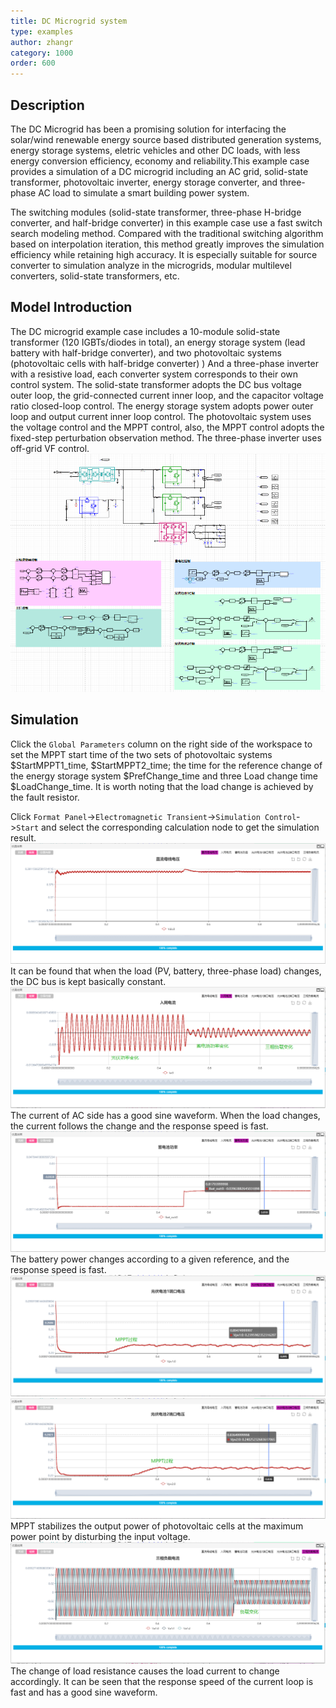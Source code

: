 ```yaml
---
title: DC Microgrid system
type: examples
author: zhangr
category: 1000
order: 600
---
```


## Description
The DC Microgrid has been a promising solution for interfacing the solar/wind renewable energy source based distributed generation systems, energy storage systems, eletric vehicles and other DC loads, with less energy conversion efficiency, economy and reliability.This example case provides a simulation of a DC microgrid including an AC grid, solid-state transformer, photovoltaic inverter, energy storage converter, and three-phase AC load to simulate a smart building power system.

The switching modules (solid-state transformer, three-phase H-bridge converter, and half-bridge converter) in this example case use a fast switch search modeling method. Compared with the traditional switching algorithm based on interpolation iteration, this method greatly improves the simulation efficiency while retaining high accuracy. It is especially suitable for source converter to simulation analyze in the microgrids, modular multilevel converters, solid-state transformers, etc. 

## Model Introduction
The DC microgrid example case includes a 10-module solid-state transformer (120 IGBTs/diodes in total), an energy storage system (lead battery with half-bridge converter), and two photovoltaic systems (photovoltaic cells with half-bridge converter) ) And a three-phase inverter with a resistive load, each converter system corresponds to their own control system. The solid-state transformer adopts the DC bus voltage outer loop, the grid-connected current inner loop, and the capacitor voltage ratio closed-loop control. The energy storage system adopts power outer loop and output current inner loop control. The photovoltaic system uses the voltage control and the MPPT control, also, the MPPT control adopts the fixed-step perturbation observation method. The three-phase inverter uses off-grid VF control.
![拓扑图](DCgrid/DCgrid.png "The topology diagram of DC microgrid")

## Simulation
Click the `Global Parameters` column on the right side of the workspace to set the MPPT start time of the two sets of photovoltaic systems \$StartMPPT1\_time, \$StartMPPT2\_time; the time for the reference change of the energy storage system \$PrefChange\_time and three Load change time \$LoadChange\_time. It is worth noting that the load change is achieved by the fault resistor.

Click `Format Panel`->`Electromagnetic Transient`->`Simulation Control`->`Start` and select the corresponding calculation node to get the simulation result.
![仿真结果图](DCgrid/T.png "The voltage of the DC bus")
It can be found that when the load (PV, battery, three-phase load) changes, the DC bus is kept basically constant.
![仿真结果图](DCgrid/T2.png "The current of AC side")
The current of AC side has a good sine waveform. When the load changes, the current follows the change and the response speed is fast.
![仿真结果图](DCgrid/T3.png "The power of the battery")
The battery power changes according to a given reference, and the response speed is fast.
![仿真结果图](DCgrid/T4.png "The voltage of PV1")
![仿真结果图](DCgrid/T6.png "The voltage of PV2")
MPPT stabilizes the output power of photovoltaic cells at the maximum power point by disturbing the input voltage.
![仿真结果图](DCgrid/T7.png "The current of the three-phase load")
The change of load resistance causes the load current to change accordingly. It can be seen that the response speed of the current loop is fast and has a good sine waveform.
